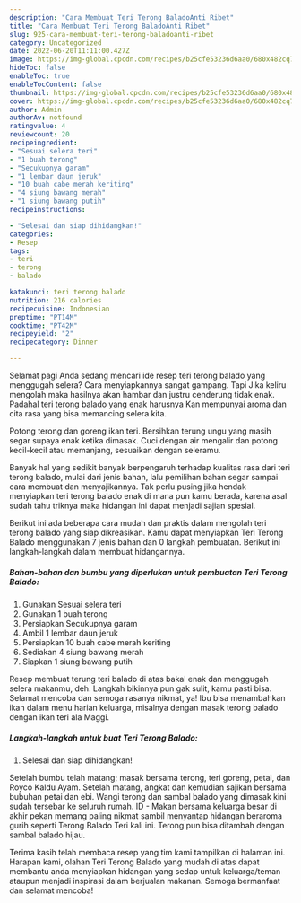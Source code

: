 ```yaml
---
description: "Cara Membuat Teri Terong BaladoAnti Ribet"
title: "Cara Membuat Teri Terong BaladoAnti Ribet"
slug: 925-cara-membuat-teri-terong-baladoanti-ribet
category: Uncategorized
date: 2022-06-20T11:11:00.427Z
image: https://img-global.cpcdn.com/recipes/b25cfe53236d6aa0/680x482cq70/teri-terong-balado-foto-resep-utama.jpg
hideToc: false
enableToc: true
enableTocContent: false
thumbnail: https://img-global.cpcdn.com/recipes/b25cfe53236d6aa0/680x482cq70/teri-terong-balado-foto-resep-utama.jpg
cover: https://img-global.cpcdn.com/recipes/b25cfe53236d6aa0/680x482cq70/teri-terong-balado-foto-resep-utama.jpg
author: Admin
authorAv: notfound
ratingvalue: 4
reviewcount: 20
recipeingredient:
- "Sesuai selera teri"
- "1 buah terong"
- "Secukupnya garam"
- "1 lembar daun jeruk"
- "10 buah cabe merah keriting"
- "4 siung bawang merah"
- "1 siung bawang putih"
recipeinstructions:

- "Selesai dan siap dihidangkan!"
categories:
- Resep
tags:
- teri
- terong
- balado

katakunci: teri terong balado 
nutrition: 216 calories
recipecuisine: Indonesian
preptime: "PT14M"
cooktime: "PT42M"
recipeyield: "2"
recipecategory: Dinner

---
```



Selamat pagi Anda sedang mencari ide resep teri terong balado yang menggugah selera? Cara menyiapkannya sangat gampang. Tapi Jika keliru mengolah maka hasilnya akan hambar dan justru cenderung tidak enak. Padahal teri terong balado yang enak harusnya Kan mempunyai aroma dan cita rasa yang bisa memancing selera kita.


Potong terong dan goreng ikan teri. Bersihkan terung ungu yang masih segar supaya enak ketika dimasak. Cuci dengan air mengalir dan potong kecil-kecil atau memanjang, sesuaikan dengan seleramu.

Banyak hal yang sedikit banyak berpengaruh terhadap kualitas rasa dari teri terong balado, mulai dari jenis bahan, lalu pemilihan bahan segar sampai cara membuat dan menyajikannya. Tak perlu pusing jika hendak menyiapkan teri terong balado enak di mana pun kamu berada, karena asal sudah tahu triknya maka hidangan ini dapat menjadi sajian spesial.


Berikut ini ada beberapa cara mudah dan praktis dalam mengolah teri terong balado yang siap dikreasikan. Kamu dapat menyiapkan Teri Terong Balado menggunakan 7 jenis bahan dan 0 langkah pembuatan. Berikut ini langkah-langkah dalam membuat hidangannya.

<!--inarticleads1-->

##### Bahan-bahan dan bumbu yang diperlukan untuk pembuatan Teri Terong Balado:

1. Gunakan Sesuai selera teri
1. Gunakan 1 buah terong
1. Persiapkan Secukupnya garam
1. Ambil 1 lembar daun jeruk
1. Persiapkan 10 buah cabe merah keriting
1. Sediakan 4 siung bawang merah
1. Siapkan 1 siung bawang putih


Resep membuat terung teri balado di atas bakal enak dan menggugah selera makanmu, deh. Langkah bikinnya pun gak sulit, kamu pasti bisa. Selamat mencoba dan semoga rasanya nikmat, ya! Ibu bisa menambahkan ikan dalam menu harian keluarga, misalnya dengan masak terong balado dengan ikan teri ala Maggi. 

<!--inarticleads2-->

##### Langkah-langkah untuk buat Teri Terong Balado:


1. Selesai dan siap dihidangkan!

Setelah bumbu telah matang; masak bersama terong, teri goreng, petai, dan Royco Kaldu Ayam. Setelah matang, angkat dan kemudian sajikan bersama bubuhan petai dan ebi. Wangi terong dan sambal balado yang dimasak kini sudah tersebar ke seluruh rumah. ID - Makan bersama keluarga besar di akhir pekan memang paling nikmat sambil menyantap hidangan beraroma gurih seperti Terong Balado Teri kali ini. Terong pun bisa ditambah dengan sambal balado hijau. 

Terima kasih telah membaca resep yang tim kami tampilkan di halaman ini. Harapan kami, olahan Teri Terong Balado yang mudah di atas dapat membantu anda menyiapkan hidangan yang sedap untuk keluarga/teman ataupun menjadi inspirasi dalam berjualan makanan. Semoga bermanfaat dan selamat mencoba!
